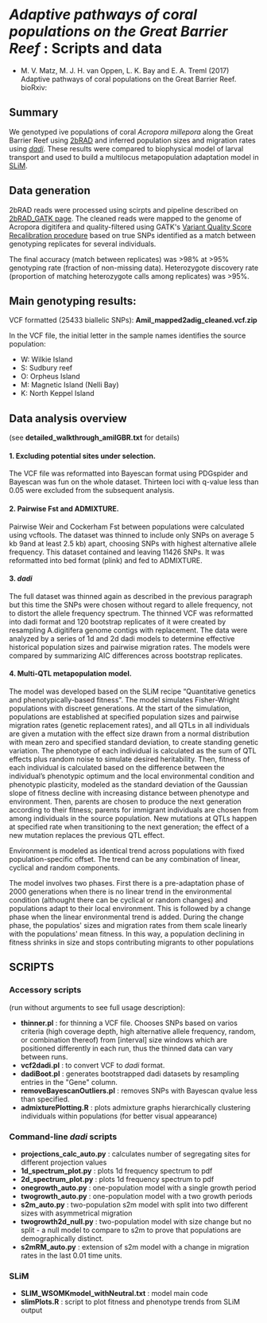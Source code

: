# *Adaptive pathways of coral populations on the Great Barrier Reef* :  Scripts and data 
* M. V. Matz, M. J. H. van Oppen, L. K. Bay and E. A. Treml (2017) Adaptive pathways of coral populations on the Great Barrier Reef. bioRxiv:

## Summary

We genotyped ive populations of coral *Acropora millepora* along the Great Barrier Reef using [2bRAD](http://ecogeno.weebly.com/uploads/7/6/2/2/76229469/wang12_2b-rad.pdf) and inferred population sizes and migration rates using [*dadi*](https://bitbucket.org/gutenkunstlab/dadi). These results were compared to biophysical model of larval transport and used to build a multilocus metapopulation adaptation model in [SLiM](https://messerlab.org/slim/). 

## Data generation

2bRAD reads were processed using scirpts and pipeline described on [2bRAD_GATK page](https://github.com/z0on/2bRAD_GATK). The cleaned reads were mapped to the genome of Acropora digitifera and quality-filtered using GATK's [Variant Quality Score Recalibration procedure](http://gatkforums.broadinstitute.org/gatk/discussion/39/variant-quality-score-recalibration-vqsr) based on true SNPs identified as a match between genotyping replicates for several individuals. 

The final accuracy (match between replicates) was >98% at >95% genotyping rate (fraction of non-missing data). Heterozygote discovery rate (proportion of matching heterozygote calls among replicates) was >95%.

## Main genotyping results:
VCF formatted (25433 biallelic SNPs):  **Amil_mapped2adig_cleaned.vcf.zip**

In the VCF file, the initial letter in the sample names identifies the source population:
* W: Wilkie Island
* S: Sudbury reef
* O: Orpheus Island
* M: Magnetic Island (Nelli Bay)
* K: North Keppel Island

## Data analysis overview 
(see **detailed_walkthrough_amilGBR.txt** for details)

#### 1. Excluding potential sites under selection. 
The VCF file was reformatted into Bayescan format using PDGspider and Bayescan was fun on the whole dataset. Thirteen loci with q-value less than 0.05 were excluded from the subsequent analysis.

#### 2. Pairwise Fst and ADMIXTURE.
Pairwise Weir and Cockerham Fst between populations were calculated using vcftools. The dataset was thinned to include only SNPs on average 5 kb 9and at least 2.5 kb) apart, choosing SNPs with highest alternative allele frequency. This dataset contained and leaving 11426 SNPs. It was reformatted into bed format (plink) and fed to ADMIXTURE. 

#### 3. *dadi*
The full dataset was thinned again as described in the previous paragraph but this time the SNPs were chosen without regard to allele frequency, not to distort the allele frequency spectrum. The thinned VCF was reformatted into dadi format and 120 bootstrap replicates of it were created by resampling A.digitifera genome contigs with replacement. The data were analyzed by a series of 1d and 2d dadi models to determine effective historical population sizes and pairwise migration rates. The models were compared by summarizing AIC differences across bootstrap replicates.

#### 4. Multi-QTL metapopulation model.
The model was developed based on the SLiM recipe “Quantitative genetics and phenotypically-based fitness”. The model simulates Fisher-Wright populations with discreet generations. At the start of the simulation, populations are established at specified population sizes and pairwise migration rates (genetic replacement rates), and all QTLs in all individuals are given a mutation with the effect size drawn from a normal distribution with mean zero and specified standard deviation, to create standing genetic variation. The phenotype of each individual is calculated as the sum of QTL effects plus random noise to simulate desired heritability. Then, fitness of each individual is calculated based on the difference between the individual’s phenotypic optimum and the local environmental condition and phenotypic plasticity, modeled as the standard deviation of the Gaussian slope of fitness decline with increasing distance between phenotype and environment. Then, parents are chosen to produce the next generation according to their fitness; parents for immigrant individuals are chosen from among individuals in the source population. New mutations at QTLs happen at specified rate when transitioning to the next generation; the effect of a new mutation replaces the previous QTL effect.

Environment is modeled as identical trend across populations with fixed population-specific offset. The trend can be any combination of linear, cyclical and random components. 

The model involves two phases. First there is a pre-adaptation phase of 2000 generations when there is no linear trend in the environmental condition (althought there can be cyclical or random changes) and populations adapt to their local environment. This is followed by a change phase when the linear environmental trend is added. During the change phase, the populatios' sizes and migration rates from them scale linearly with the populations' mean fitness. In this way, a population declining in fitness shrinks in size and stops contributing migrants to other populations

SCRIPTS
----
### Accessory scripts
(run without arguments to see full usage description):

* **thinner.pl** : for thinning a VCF file. Chooses SNPs based on varios criteria (high coverage depth, high alternative allele frequency, random, or combination thereof) from [interval] size windows which are positioned differently in each run, thus the thinned data can vary between runs. 
* **vcf2dadi.pl** : to convert VCF to *dadi* format.
* **dadiBoot.pl**	: generates bootstrapped dadi datasets by resampling entries in the "Gene" column.
* **removeBayescanOutliers.pl** : removes SNPs with Bayescan qvalue less than specified.
* **admixturePlotting.R** : plots admixture graphs hierarchically clustering individuals within populations (for better visual appearance) 

### Command-line *dadi* scripts
* **projections_calc_auto.py** : calculates number of segregating sites for different projection values
* **1d_spectrum_plot.py** : plots 1d frequency spectrum to pdf
* **2d_spectrum_plot.py** : plots 1d frequency spectrum to pdf
* **onegrowth_auto.py** :	one-population model with a single growth period
* **twogrowth_auto.py** :	one-population model with a two growth periods
* **s2m_auto.py**	: two-population s2m model with split into two different sizes with asymmetrical migration
* **twogrowth2d_null.py** : two-population model with size change but no split - a null model to compare to s2m to prove that populations are demographically distinct. 
* **s2mRM_auto.py** : extension of s2m model with a change in migration rates in the last 0.01 time units.

### SLiM
* **SLIM_WSOMKmodel_withNeutral.txt** : model main code
* **slimPlots.R**	: script to plot fitness and phenotype trends from SLiM output
